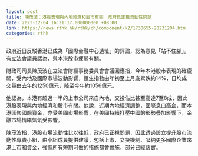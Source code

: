 ```yaml
---
layout: post
title: 陳茂波：港股表現與內地經濟和股市有關　政府已正視流動性問題
date: 2023-12-04 16:21:17.000000000 +08:00
link: https://news.rthk.hk/rthk/ch/component/k2/1730655-20231204.htm
categories: rthk
---
```


政府近日反駁香港已成為「國際金融中心遺址」的評論，認為意見「站不住腳」。有立法會議員認為，與本港股市疲弱有關。

財政司司長陳茂波在立法會財經事務委員會會議回應指，今年本港股市表現的確疲弱，受內地及國際市場波動影響，恒生指數由年初至上月底累跌約14%，日均成交量由去年的1250億元，降至今年約1056億元。

他認為，本港有超過一半的上市公司來自內地，交投佔比甚至高達7至8成，因此港股表現與內地經濟和股市有關。他說，近期內地經濟調整，國際息口高企，而本港匯聚國際資金，亦受美國市場影響，在美國持續打壓中國的形勢疊加影響下，金融市場情緒氣氛受影響。

陳茂波指，港股市場流動性比以往低，政府已正視問題，因此透過設立提升股市流動性專責小組，由小組成員提供建議，包括上市、交投機制、吸納更多國際企業來港上市和資金，強調所有短期可做的措施都會實施，部分已經落實。
